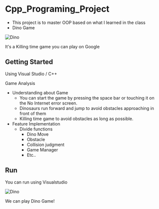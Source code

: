 # Cpp_Programing_Project
* This project is to master OOP based on what I learned in the class
* Dino Game

![Dino](https://user-images.githubusercontent.com/64954014/199042269-d36ba805-dd3a-4051-a98c-bdf7c04b9df7.PNG)

It's a Killing time game you can play on Google

## Getting Started
Using Visual Studio / C++

Game Analysis
* Understanding about Game
  * You can start the game by pressing the space bar or touching it on the No Internet error screen.
  * Dinosaurs run forward and jump to avoid obstacles approaching in front of them
  * Killing time game to avoid obstacles as long as possible.
* Feature Implementation
  * Divide functions
    * Dino Move
    * Obstacle
    * Collision judgment
    * Game Manager
    * Etc..
    
 ## Run
 You can run using Visualstudio
 
![Dino](https://user-images.githubusercontent.com/64954014/199046479-360ff607-1cc0-4c59-b7a5-4fa6ab2d70e9.PNG)

We can play Dino Game!
